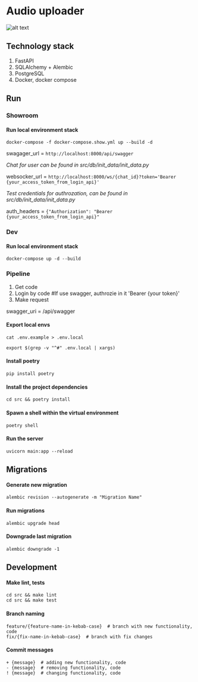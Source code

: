# Audio uploader
![alt text](https://img.shields.io/badge/python-3.13.2-orange)

## Technology stack

1. FastAPI
2. SQLAlchemy + Alembic
3. PostgreSQL
4. Docker, docker compose

## Run

### Showroom

#### Run local environment stack
```shell
docker-compose -f docker-compose.show.yml up --build -d 
```

swagager_url  = `http://localhost:8000/api/swagger`

*Chat for user can be found in src/db/init_data/init_data.py*

websocker_url = `http://localhost:8000/ws/{chat_id}?token='Bearer {your_access_token_from_login_api}'`

*Test credentials for authrozation, can be found in src/db/init_data/init_data.py*

auth_headers = `{"Authorization": "Bearer {your_access_token_from_login_api}"`




### Dev

#### Run local environment stack
```shell
docker-compose up -d --build
```

### Pipeline
1. Get code 
2. Login by code #If use swagger, authrozie in it 'Bearer {your token}'
3. Make request

swagger_uri = /api/swagger

#### Export local envs
```shell
cat .env.example > .env.local

export $(grep -v "^#" .env.local | xargs)
```

#### Install poetry
```shell
pip install poetry
```

#### Install the project dependencies
```shell
cd src && poetry install
```

#### Spawn a shell within the virtual environment
```shell
poetry shell
```

#### Run the server
```shell
uvicorn main:app --reload
```

## Migrations

#### Generate new migration
```shell
alembic revision --autogenerate -m "Migration Name"
```

#### Run migrations
```shell
alembic upgrade head
```

#### Downgrade last migration
```shell
alembic downgrade -1
```

## Development

#### Make lint, tests
```shell
cd src && make lint
cd src && make test
```

#### Branch naming
```
feature/{feature-name-in-kebab-case}  # branch with new functionality, code
fix/{fix-name-in-kebab-case}  # branch with fix changes
```

#### Commit messages
```
+ {message}  # adding new functionality, code
- {message}  # removing functionality, code
! {message}  # changing functionality, code
```
